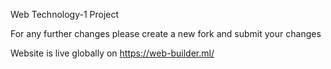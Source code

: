 Web Technology-1 Project

For any further changes please create a new fork and submit your changes

Website is live globally on  https://web-builder.ml/
